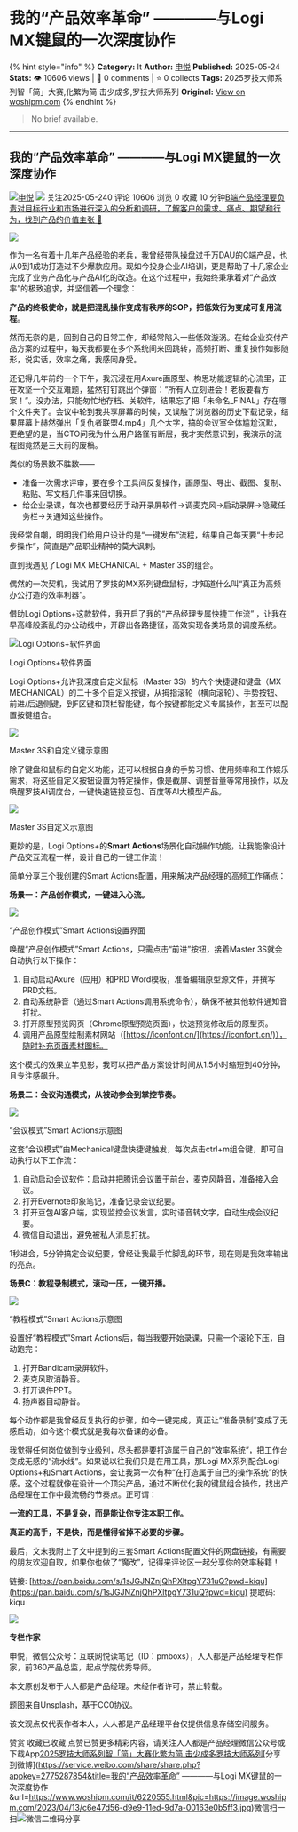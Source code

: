 # 我的“产品效率革命” ————与Logi MX键鼠的一次深度协作
{% hint style="info" %}
**Category:** It
**Author:** [申悦](https://www.woshipm.com/u/65947)
**Published:** 2025-05-24  
**Stats:** 👁️ 10606 views | 💬 0 comments | ⭐ 0 collects
**Tags:** 2025罗技大师系列智「简」大赛,化繁为简 击少成多,罗技大师系列
**Original:** [View on woshipm.com](https://www.woshipm.com/it/6220555.html)
{% endhint %}
> No brief available.

---

## 我的“产品效率革命” ————与Logi MX键鼠的一次深度协作

[![](https://static.woshipm.com/view/woshipm_api_def_20250429195644_5274.jpg?imageView2/1/w/72/h/72/q/100)](https://www.woshipm.com/u/65947)[申悦](https://www.woshipm.com/u/65947) ![](https://static.woshipm.com/tag/1121_1@2x.png) 关注2025-05-240 评论 10606 浏览 0 收藏 10 分钟[B端产品经理要负责对目标行业和市场进行深入的分析和调研，了解客户的需求、痛点、期望和行为，找到产品的价值主张 🔗](https://ke.qidianla.com/courses/bcpm)

![](https://image.woshipm.com/2023/04/13/c6e47d56-d9e9-11ed-9d7a-00163e0b5ff3.jpg)

作为一名有着十几年产品经验的老兵，我曾经带队操盘过千万DAU的C端产品，也从0到1成功打造过不少爆款应用。现如今投身企业AI培训，更是帮助了十几家企业完成了业务产品化与产品AI化的改造。在这个过程中，我始终秉承着对“产品效率”的极致追求，并坚信着一个理念：

**产品的终极使命，就是把混乱操作变成有秩序的SOP，把低效行为变成可复用流程**。

然而无奈的是，回到自己的日常工作，却经常陷入一些低效漩涡。在给企业交付产品方案的过程中，每天我都要在多个系统间来回跳转，高频打断、重复操作如影随形，说实话，效率之痛，我感同身受。

还记得几年前的一个下午，我沉浸在用Axure画原型、构思功能逻辑的心流里，正在攻坚一个交互难题，猛然钉钉跳出个弹窗：“所有人立刻进会！老板要看方案！”。没办法，只能匆忙地存档、关软件，结果忘了把「未命名\_FINAL」存在哪个文件夹了。会议中轮到我共享屏幕的时候，又误触了浏览器的历史下载记录，结果屏幕上赫然弹出「复仇者联盟4.mp4」几个大字，搞的会议室全体尴尬沉默，更绝望的是，当CTO问我为什么用户路径有断层，我才突然意识到，我演示的流程图竟然是三天前的废稿。

类似的场景数不胜数——

*   准备一次需求评审，要在多个工具间反复操作，画原型、导出、截图、复制、粘贴、写文档几件事来回切换。
*   给企业录课，每次也都要经历手动开录屏软件→调麦克风→启动录屏→隐藏任务栏→关通知这些操作。

我经常自嘲，明明我们给用户设计的是“一键发布”流程，结果自己每天要“十步起步操作”，简直是产品职业精神的莫大讽刺。

直到我遇见了Logi MX MECHANICAL + Master 3S的组合。

偶然的一次契机，我试用了罗技的MX系列键盘鼠标，才知道什么叫“真正为高频办公打造的效率利器”。

借助Logi Options+这款软件，我开启了我的“产品经理专属快捷工作流” ，让我在早高峰般紊乱的办公动线中，开辟出各路捷径，高效实现各类场景的调度系统。

![Logi Options+软件界面](https://image.woshipm.com/2025/05/23/45485a0a-37d0-11f0-a590-00163e09d72f.png)

Logi Options+软件界面

Logi Options+允许我深度自定义鼠标（Master 3S）的六个快捷键和键盘（MX MECHANICAL）的二十多个自定义按键，从拇指滚轮（横向滚轮）、手势按钮、前进/后退侧键，到F区键和顶栏智能键，每个按键都能定义专属操作，甚至可以配置按键组合。

![](https://image.woshipm.com/2025/05/23/6fa65aa4-37d0-11f0-821c-00163e09d72f.png)

Master 3S和自定义键示意图

除了键盘和鼠标的自定义功能，还可以根据自身的手势习惯、使用频率和工作娱乐需求，将这些自定义按钮设置为特定操作，像是截屏、调整音量等常用操作，以及唤醒罗技AI调度台，一键快速链接豆包、百度等AI大模型产品。

![](https://image.woshipm.com/2025/05/23/8f24124a-37d0-11f0-a590-00163e09d72f.png)

Master 3S自定义示意图

更妙的是，Logi Options+的**Smart Actions**场景化自动操作功能，让我能像设计产品交互流程一样，设计自己的一键工作流！

简单分享三个我创建的Smart Actions配置，用来解决产品经理的高频工作痛点：

**场景一：产品创作模式，一键进入心流。**

![](https://image.woshipm.com/2025/05/23/48e94786-37d1-11f0-a590-00163e09d72f.png)

“产品创作模式”Smart Actions设置界面

唤醒“产品创作模式”Smart Actions，只需点击“前进”按钮，接着Master 3S就会自动执行以下操作：

1.  自动启动Axure（应用）和PRD Word模板，准备编辑原型源文件，并撰写PRD文档。
2.  自动系统静音（通过Smart Actions调用系统命令），确保不被其他软件通知音打扰。
3.  打开原型预览网页（Chrome原型预览页面），快速预览修改后的原型页。
4.  调用产品原型绘制素材网站（[https://iconfont.cn/](https://iconfont.cn/)），随时补充页面素材图标。

这个模式的效果立竿见影，我可以把产品方案设计时间从1.5小时缩短到40分钟，且专注感飙升。

**场景二：会议沟通模式，从被动参会到掌控节奏。**

![](https://image.woshipm.com/2025/05/23/55cbbeca-37d1-11f0-a590-00163e09d72f.png)

“会议模式”Smart Actions示意图

这套“会议模式”由Mechanical键盘快捷键触发，每次点击ctrl+m组合键，即可自动执行以下工作流：

1.  自动启动会议软件：启动并把腾讯会议置于前台，麦克风静音，准备接入会议。
2.  打开Evernote印象笔记，准备记录会议纪要。
3.  打开豆包AI客户端，实现监控会议发言，实时语音转文字，自动生成会议纪要。
4.  微信自动退出，避免被私人消息打扰。

1秒进会，5分钟搞定会议纪要，曾经让我最手忙脚乱的环节，现在则是我效率输出的亮点。

**场景C：教程录制模式，滚动一压，一键开播。**

![](https://image.woshipm.com/2025/05/23/5e996778-37d1-11f0-a590-00163e09d72f.png)

“教程模式”Smart Actions示意图

设置好“教程模式”Smart Actions后，每当我要开始录课，只需一个滚轮下压，自动跑完：

1.  打开Bandicam录屏软件。
2.  麦克风取消静音。
3.  打开课件PPT。
4.  扬声器自动静音。

每个动作都是我曾经反复执行的步骤，如今一键完成，真正让“准备录制”变成了无感启动，如今这个模式就是我每次备课的必备。

我觉得任何岗位做到专业级别，尽头都是要打造属于自己的“效率系统”，把工作台变成无感的”流水线”。如果说以往我们只是在用工具，那Logi MX系列配合Logi Options+和Smart Actions，会让我第一次有种“在打造属于自己的操作系统”的快感。这个过程就像在设计一个顶尖产品，通过不断优化我的键鼠组合操作，找出产品经理在工作中最流畅的节奏点。正可谓：

**一流的工具，不是复杂，而是能让你专注本职工作。**

**真正的高手，不是快，而是懂得省掉不必要的步骤。**

最后，文末我附上了文中提到的三套Smart Actions配置文件的网盘链接，有需要的朋友欢迎自取，如果你也做了“魔改”，记得来评论区一起分享你的效率秘籍！

链接: [https://pan.baidu.com/s/1sJGJNZnjQhPXltpgY731uQ?pwd=kiqu](https://pan.baidu.com/s/1sJGJNZnjQhPXltpgY731uQ?pwd=kiqu) 提取码: kiqu

![](https://image.woshipm.com/2025/05/23/01f93f38-37d2-11f0-a590-00163e09d72f.png)

**专栏作家**

申悦，微信公众号：互联网悦读笔记（ID：pmboxs），人人都是产品经理专栏作家，前360产品总监，起点学院优秀导师。

本文原创发布于人人都是产品经理。未经作者许可，禁止转载。

题图来自Unsplash，基于CC0协议。

该文观点仅代表作者本人，人人都是产品经理平台仅提供信息存储空间服务。

赞赏 收藏已收藏 点赞已赞更多精彩内容，请关注人人都是产品经理微信公众号或下载App[2025罗技大师系列智「简」大赛](https://www.woshipm.com/tag/2025%e7%bd%97%e6%8a%80%e5%a4%a7%e5%b8%88%e7%b3%bb%e5%88%97%e6%99%ba%e3%80%8c%e7%ae%80%e3%80%8d%e5%a4%a7%e8%b5%9b)[化繁为简 击少成多](https://www.woshipm.com/tag/%e5%8c%96%e7%b9%81%e4%b8%ba%e7%ae%80-%e5%87%bb%e5%b0%91%e6%88%90%e5%a4%9a)[罗技大师系列](https://www.woshipm.com/tag/%e7%bd%97%e6%8a%80%e5%a4%a7%e5%b8%88%e7%b3%bb%e5%88%97)[分享到微博](https://service.weibo.com/share/share.php?appkey=2775287854&title=我的“产品效率革命” ————与Logi MX键鼠的一次深度协作&url=https://www.woshipm.com/it/6220555.html&pic=https://image.woshipm.com/2023/04/13/c6e47d56-d9e9-11ed-9d7a-00163e0b5ff3.jpg)微信扫一扫![微信二维码](https://api.pwmqr.com/qrcode/create/?url=https://www.woshipm.com/it/6220555.html)分享